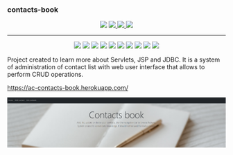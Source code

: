### contacts-book

<p align="center">
  <a>
    <img src="https://visitor-badge.glitch.me/badge?page_id=angelocvti.contacts-book" />
  </a>
  <a href="https://travis-ci.org/github/angelocvti/contacts-book">
    <img src="https://travis-ci.org/angelocvti/contacts-book.svg?branch=main">
  </a>
  <a href="https://snyk.io/test/github/angelocvti/contacts-book?targetFile=pom.xml">
    <img src="https://snyk.io/test/github/angelocvti/contacts-book/badge.svg?targetFile=pom.xml">
  </a>
  <a href="https://opensource.org/licenses/MIT">
    <img src="https://img.shields.io/badge/License-MIT-yellow.svg">
  </a>
</p>

___

<p align="center">
  <img src="https://img.shields.io/badge/-Java-007396?style=flat-square&logo=java&logoColor=black" />
  <img src="https://img.shields.io/badge/-Maven-C71A36?style=flat-square&logo=apache-maven" />
  <img src="https://img.shields.io/badge/-PostgreSQL-336791?style=flat-square&logo=postgresql" />
  <img src="https://img.shields.io/badge/-HTML-E34F26?style=flat-square&logo=html5&logoColor=black" />
  <img src="https://img.shields.io/badge/-CSS-1572B6?style=flat-square&logo=css3&logoColor=black" />
  <img src="https://img.shields.io/badge/-JavaScript-F7DF1E?style=flat-square&logo=javascript&logoColor=black" />
  <img src="https://img.shields.io/badge/-Bootstrap-563D7C?style=flat-square&logo=bootstrap&logoColor=white" />
  <img src="https://img.shields.io/badge/-Snyk-4C4A73?style=flat-square&logo=snyk&logoColor=white" />
  <img src="https://img.shields.io/badge/-Travis%20CI-3EAAAF?style=flat-square&logo=travis" />
  <img src="https://img.shields.io/badge/-Heroku-430098?style=flat-square&logo=heroku" />
</p>

Project created to learn more about Servlets, JSP and JDBC. It is a system of administration of contact list with web user interface that allows to perform CRUD operations.

https://ac-contacts-book.herokuapp.com/

<p align="center">
  <img src="sample.png" />
</p>
